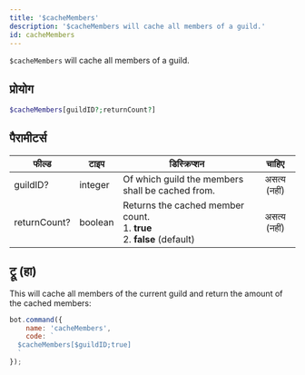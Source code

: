 ```yaml
---
title: '$cacheMembers'
description: '$cacheMembers will cache all members of a guild.'
id: cacheMembers
---
```


`$cacheMembers` will cache all members of a guild.

## प्रोयोग

```php
$cacheMembers[guildID?;returnCount?]
```

## पैरामीटर्स

| फील्ड        | टाइप    | डिस्क्रिप्शन                                                                                  |    चाहिए     |
| ------------ | ------- | --------------------------------------------------------------------------------------------- |:------------:|
| guildID?     | integer | Of which guild the members shall be cached from.                                              | असत्य (नहीं) |
| returnCount? | boolean | Returns the cached member count. <br /> 1. **true** <br /> 2. **false** (default) | असत्य (नहीं) |

## ट्रू (हा)

This will cache all members of the current guild and return the amount of the cached members:

```javascript
bot.command({
    name: 'cacheMembers',
    code: `
  $cacheMembers[$guildID;true]
  `
});
```

